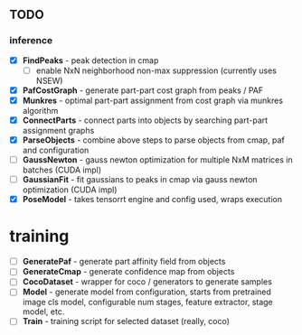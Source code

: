 TODO
----

### inference

- [x] **FindPeaks** - peak detection in cmap
    - [ ] enable NxN neighborhood non-max suppression (currently uses NSEW)
- [x] **PafCostGraph** - generate part-part cost graph from peaks / PAF
- [x] **Munkres** - optimal part-part assignment from cost graph via munkres algorithm
- [x] **ConnectParts** - connect parts into objects by searching part-part assignment graphs
- [x] **ParseObjects** - combine above steps to parse objects from cmap, paf and configuration
- [ ] **GaussNewton** - gauss newton optimization for multiple NxM matrices in batches (CUDA impl)
- [ ] **GaussianFit** - fit gaussians to peaks in cmap via gauss newton optimization (CUDA impl)
- [x] **PoseModel** - takes tensorrt engine and config used, wraps execution

# training

- [ ] **GeneratePaf** - generate part affinity field from objects
- [ ] **GenerateCmap** - generate confidence map from objects
- [ ] **CocoDataset** - wrapper for coco / generators to generate samples
- [ ] **Model** - generate model from configuration, starts from pretrained image cls model, configurable num stages, feature extractor, stage model, etc.
- [ ] **Train** - training script for selected dataset (really, coco)
